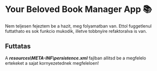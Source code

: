 # Your Beloved Book Manager App 📚

Nem teljesen fejeztem be a hazit, meg folyamatban van.
Ettol fuggetlenul futtathato es sok funkcio mukodik, illetve tobbnyire refaktoralva is van.

## Futtatas
A <i><b>resources\META-INF\persistence.xml</b></i> fajlban allitsd be a megfelelo ertekeket a sajat kornyezetednek megfeleloen!
